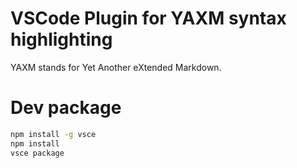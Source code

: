 # VSCode Plugin for YAXM syntax highlighting

YAXM stands for Yet Another eXtended Markdown.

# Dev package

```bash
npm install -g vsce
npm install
vsce package
```
